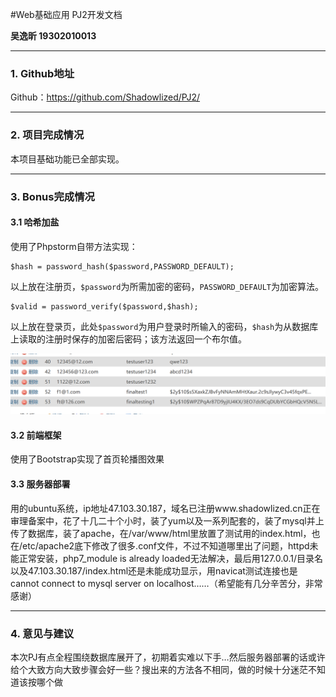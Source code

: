 #Web基础应用 PJ2开发文档

**吴逸昕 19302010013**

------------

### 1. Github地址

Github：https://github.com/Shadowlized/PJ2/

------------
### 2. 项目完成情况

本项目基础功能已全部实现。
            
-------------
### 3. Bonus完成情况

#### 3.1 哈希加盐

使用了Phpstorm自带方法实现：
```
$hash = password_hash($password,PASSWORD_DEFAULT);
```
以上放在注册页，`$password`为所需加密的密码，`PASSWORD_DEFAULT`为加密算法。

```
$valid = password_verify($password,$hash);
```
以上放在登录页，此处`$password`为用户登录时所输入的密码，`$hash`为从数据库上读取的注册时保存的加密后密码；该方法返回一个布尔值。

![markdown](img/screenshots/screenshot5.2.1.png)

#### 3.2 前端框架

使用了Bootstrap实现了首页轮播图效果

#### 3.3 服务器部署

用的ubuntu系统，ip地址47.103.30.187，域名已注册www.shadowlized.cn正在审理备案中，花了十几二十个小时，装了yum以及一系列配套的，装了mysql并上传了数据库，装了apache，在/var/www/html里放置了测试用的index.html，也在/etc/apache2底下修改了很多.conf文件，不过不知道哪里出了问题，httpd未能正常安装，php7_module is already loaded无法解决，最后用127.0.0.1/目录名以及47.103.30.187/index.html还是未能成功显示，用navicat测试连接也是cannot connect to mysql server on localhost……（希望能有几分辛苦分，非常感谢）

---------------

### 4. 意见与建议

本次PJ有点全程围绕数据库展开了，初期着实难以下手…然后服务器部署的话或许给个大致方向大致步骤会好一些？搜出来的方法各不相同，做的时候十分迷茫不知道该按哪个做